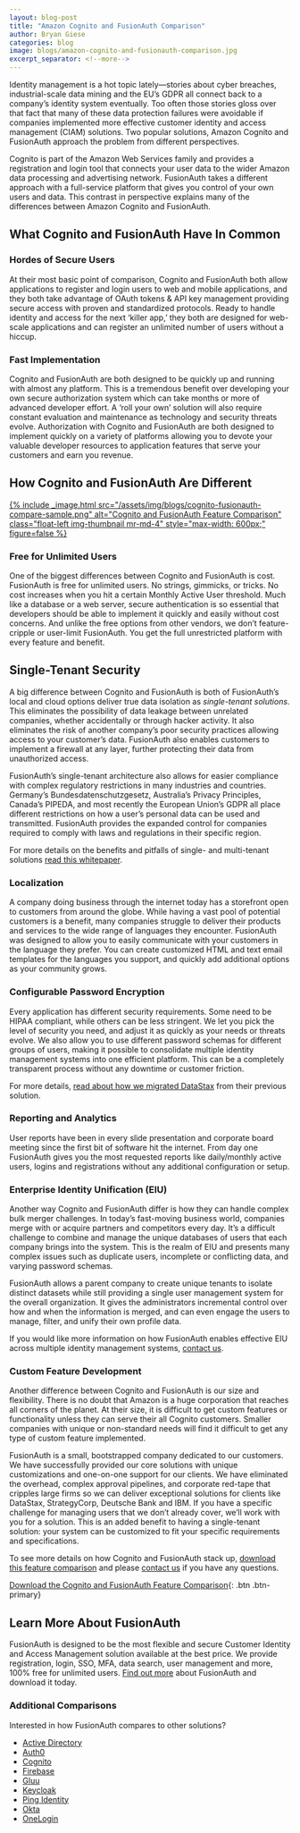```yaml
---
layout: blog-post
title: "Amazon Cognito and FusionAuth Comparison"
author: Bryan Giese
categories: blog
image: blogs/amazon-cognito-and-fusionauth-comparison.jpg
excerpt_separator: <!--more-->
---
```


Identity management is a hot topic lately—stories about cyber breaches, industrial-scale data mining and the EU’s GDPR all connect back to a company’s identity system eventually. Too often those stories gloss over that fact that many of these data protection failures were avoidable if companies implemented more effective customer identity and access management (CIAM) solutions. Two popular solutions, Amazon Cognito and FusionAuth approach the problem from different perspectives.
<!--more-->
Cognito is part of the Amazon Web Services family and provides a registration and login tool that connects your user data to the wider Amazon data processing and advertising network. FusionAuth takes a different approach with a full-service platform that gives you control of your own users and data. This contrast in perspective explains many of the differences between Amazon Cognito and FusionAuth.

## What Cognito and FusionAuth Have In Common

### Hordes of Secure Users

At their most basic point of comparison, Cognito and FusionAuth both allow applications to register and login users to web and mobile applications, and they both take advantage of OAuth tokens & API key management providing secure access with proven and standardized protocols. Ready to handle identity and access for the next ‘killer app,’ they both are designed for web-scale applications and can register an unlimited number of users without a hiccup.

### Fast Implementation

Cognito and FusionAuth are both designed to be quickly up and running with almost any platform. This is a tremendous benefit over developing your own secure authorization system which can take months or more of advanced developer effort. A ‘roll your own’ solution will also require constant evaluation and maintenance as technology and security threats evolve. Authorization with Cognito and FusionAuth are both designed to implement quickly on a variety of platforms allowing you to devote your valuable developer resources to application features that serve your customers and earn you revenue.

## How Cognito and FusionAuth Are Different

[{% include _image.html src="/assets/img/blogs/cognito-fusionauth-compare-sample.png" alt="Cognito and FusionAuth Feature Comparison" class="float-left img-thumbnail mr-md-4" style="max-width: 600px;" figure=false %}](/resources/fusionauth-vs-cognito.pdf "Download the Cognito and FusionAuth Feature Comparison")

### Free for Unlimited Users
One of the biggest differences between Cognito and FusionAuth is cost. FusionAuth is free for unlimited users. No strings, gimmicks, or tricks. No cost increases when you hit a certain Monthly Active User threshold. Much like a database or a web server, secure authentication is so essential that developers should be able to implement it quickly and easily without cost concerns. And unlike the free options from other vendors, we don’t feature-cripple or user-limit FusionAuth. You get the full unrestricted platform with every feature and benefit.

## Single-Tenant Security

A big difference between Cognito and FusionAuth is both of FusionAuth’s local and cloud options deliver true data isolation as *single-tenant solutions*. This eliminates the possibility of data leakage between unrelated companies, whether accidentally or through hacker activity. It also eliminates the risk of another company’s poor security practices allowing access to your customer’s data. FusionAuth also enables customers to implement a firewall at any layer, further protecting their data from unauthorized access.

FusionAuth’s single-tenant architecture also allows for easier compliance with complex regulatory restrictions in many industries and countries. Germany’s Bundesdatenschutzgesetz, Australia’s Privacy Principles, Canada’s PIPEDA, and most recently the European Union’s GDPR all place different restrictions on how a user’s personal data can be used and transmitted. FusionAuth provides the expanded control for companies required to comply with laws and regulations in their specific region.

For more details on the benefits and pitfalls of single- and multi-tenant solutions [read this whitepaper](/blog/2018/12/03/single-tenant-vs-multi-tenant "Learn more about single- and multi-tenant identity solutions.").

### Localization

A company doing business through the internet today has a storefront open to customers from around the globe. While having a vast pool of potential customers is a benefit, many companies struggle to deliver their products and services to the wide range of languages they encounter. FusionAuth was designed to allow you to easily communicate with your customers in the language they prefer. You can create customized HTML and text email templates for the languages you support, and quickly add additional options as your community grows.

### Configurable Password Encryption

Every application has different security requirements. Some need to be HIPAA compliant, while others can be less stringent. We let you pick the level of security you need, and adjust it as quickly as your needs or threats evolve. We also allow you to use different password schemas for different groups of users, making it possible to consolidate multiple identity management systems into one efficient platform. This can be a completely transparent process without any downtime or customer friction.

For more details, [read about how we migrated DataStax](/resources/datastax-case-study "Read about DataStax migration") from their previous solution.

### Reporting and Analytics

User reports have been in every slide presentation and corporate board meeting since the first bit of software hit the internet. From day one FusionAuth gives you the most requested reports like daily/monthly active users, logins and registrations without any additional configuration or setup.

### Enterprise Identity Unification (EIU)

Another way Cognito and FusionAuth differ is how they can handle complex bulk merger challenges. In today’s fast-moving business world, companies merge with or acquire partners and competitors every day. It’s a difficult challenge to combine and manage the unique databases of users that each company brings into the system. This is the realm of EIU and presents many complex issues such as duplicate users, incomplete or conflicting data, and varying password schemas.

FusionAuth allows a parent company to create unique tenants to isolate distinct datasets while still providing a single user management system for the overall organization. It gives the administrators incremental control over how and when the information is merged, and can even engage the users to manage, filter, and unify their own profile data.

If you would like more information on how FusionAuth enables effective EIU across multiple identity management systems, [contact us](/contact "Contact us today!").

### Custom Feature Development
Another difference between Cognito and FusionAuth is our size and flexibility. There is no doubt that Amazon is a huge corporation that reaches all corners of the planet. At their size, it is difficult to get custom features or functionality unless they can serve their all Cognito customers. Smaller companies with unique or non-standard needs will find it difficult to get any type of custom feature implemented.

FusionAuth is a small, bootstrapped company dedicated to our customers. We have successfully provided our core solutions with unique customizations and one-on-one support for our clients. We have eliminated the overhead, complex approval pipelines, and corporate red-tape that cripples large firms so we can deliver exceptional solutions for clients like DataStax, StrategyCorp, Deutsche Bank and IBM. If you have a specific challenge for managing users that we don’t already cover, we’ll work with you for a solution. This is an added benefit to having a single-tenant solution: your system can be customized to fit your specific requirements and specifications.

To see more details on how Cognito and FusionAuth stack up, [download this feature comparison](/resources/fusionauth-vs-cognito.pdf "Cognito and FusionAuth Feature Comparison") and please [contact us](/contact "Contact Us") if you have any questions.

[Download the Cognito and FusionAuth Feature Comparison](/resources/fusionauth-vs-cognito.pdf "Cognito and FusionAuth Feature Comparison"){: .btn .btn-primary}

## Learn More About FusionAuth
FusionAuth is designed to be the most flexible and secure Customer Identity and Access Management solution available at the best price. We provide registration, login, SSO, MFA, data search, user management and more, 100% free for unlimited users. [Find out more](/ "FusionAuth Home") about FusionAuth and download it today.

### Additional Comparisons

Interested in how FusionAuth compares to other solutions?
- [Active Directory](/blog/2018/09/14/active-directory-and-passport-ciam-comparison "Active Directory and FusionAuth")
- [Auth0](/blog/2018/10/19/auth0-and-fusionauth-a-tale-of-two-solutions "Auth0 and FusionAuth")
- [Cognito](/blog/2018/09/18/amazon-cognito-and-fusionauth-comparison "Amazon Cognito and FusionAuth")
- [Firebase](/blog/2018/10/02/firebase-and-fusionauth-ciam-comparison "Firebase and FusionAuth")
- [Gluu](/blog/2019/07/12/gluu-fusionauth-compare-identity-management "Gluu and FusionAuth")
- [Keycloak](/blog/2019/03/06/keycloak-fusionauth-comparison "Keycloak and FusionAuth")
- [Ping Identity](/blog/2018/10/08/quick-comparison-ping-identity-and-fusionauth "Ping Identity and FusionAuth")
- [Okta](/blog/2018/10/16/8-things-to-know-about-okta-and-fusionauth "Okta and FusionAuth")
- [OneLogin](/blog/2018/10/12/onelogin-and-fusionauth "OneLogin and FusionAuth")
